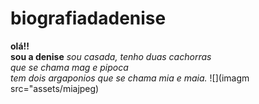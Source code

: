# biografiadadenise
<b> olá!!</b><br>
<b>sou a denise</b>
<i>sou casada, tenho duas cachorras<br>
que se chama mag e pipoca<br>
tem dois argaponios que se chama mia e maia.</i>
![](imagm src="assets/miajpeg)

